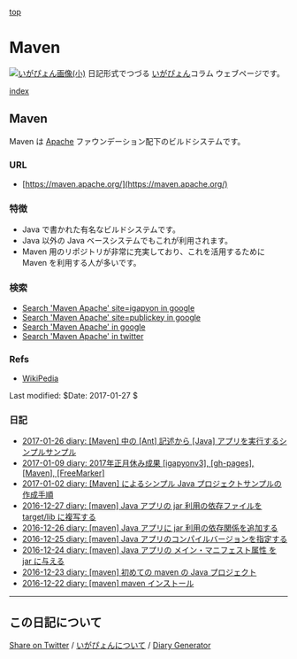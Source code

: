 [top](https://igapyon.github.io/diary/) 

Maven
=====================================================================================================
[![いがぴょん画像(小)](https://igapyon.github.io/diary/images/iga200306s.jpg "いがぴょん")](https://igapyon.github.io/diary/memo/memoigapyon.html) 日記形式でつづる [いがぴょん](https://igapyon.github.io/diary/memo/memoigapyon.html)コラム ウェブページです。

[index](https://igapyon.github.io/diary/keyword/index.html) 

## Maven

Maven は [Apache](apache.html) ファウンデーション配下のビルドシステムです。

### URL

* [https://maven.apache.org/](https://maven.apache.org/)

### 特徴

* Java で書かれた有名なビルドシステムです。
* Java 以外の Java ベースシステムでもこれが利用されます。
* Maven 用のリポジトリが非常に充実しており、これを活用するために Maven を利用する人が多いです。

### 検索


* [Search 'Maven Apache' site=igapyon in google](https://www.google.co.jp/#pws=0&q=site:https%3A%2F%2Figapyon.github.io%2Fdiary%2F+Maven+Apache)
* [Search 'Maven Apache' site=publickey in google](https://www.google.co.jp/#pws=0&q=site:http%3A%2F%2Fwww.publickey1.jp%2F+Maven+Apache)
* [Search 'Maven Apache' in google](https://www.google.co.jp/#pws=0&q=Maven+Apache)
* [Search 'Maven Apache' in twitter](https://twitter.com/search?q=Maven+Apache)

### Refs

* [WikiPedia](https://ja.wikipedia.org/wiki/Apache_Maven)

Last modified: $Date: 2017-01-27 $

### 日記

* [2017-01-26 diary: [Maven] 中の [Ant] 記述から [Java] アプリを実行するシンプルサンプル](../2017/ig170126.html)
* [2017-01-09 diary: 2017年正月休み成果 [igapyonv3], [gh-pages], [Maven], [FreeMarker]](../2017/ig170109.html)
* [2017-01-02 diary: [Maven] によるシンプル Java プロジェクトサンプルの作成手順](../2017/ig170102.html)
* [2016-12-27 diary: [maven] Java アプリの jar 利用の依存ファイルを target/lib に複写する](../2016/ig161227.html)
* [2016-12-26 diary: [maven] Java アプリに jar 利用の依存関係を追加する](../2016/ig161226.html)
* [2016-12-25 diary: [maven] Java アプリのコンパイルバージョンを指定する](../2016/ig161225.html)
* [2016-12-24 diary: [maven] Java アプリの メイン・マニフェスト属性 を jar に与える](../2016/ig161224.html)
* [2016-12-23 diary: [maven] 初めての maven の Java プロジェクト](../2016/ig161223.html)
* [2016-12-22 diary: [maven] maven インストール](../2016/ig161222.html)


----------------------------------------------------------------------------------------------------

## この日記について

[Share on Twitter](https://twitter.com/intent/tweet?hashtags=igapyon%2Cdiary%2C%E3%81%84%E3%81%8C%E3%81%B4%E3%82%87%E3%82%93%2CApache&text=Maven&url=https%3A%2F%2Figapyon.github.io%2Fdiary%2Fkeyword%2Fmaven.html) / [いがぴょんについて](https://igapyon.github.io/diary/memo/memoigapyon.html) / [Diary Generator](https://github.com/igapyon/igapyonv3)
